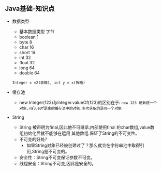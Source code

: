 ## Java基础-知识点

- 数据类型
    - 基本数据类型 字节
    - boolean 1
    - byte 8
    - char 16
    - short 16
    - int 32
    - float 32
    - long 64
    - double 64

  `Integer x =2(装箱), int y = x(拆箱)`
  
- 缓存池
    - new Integer(123)与Integer.valueOf(123)的区别在于:
    `new 123 是新建一个对象,valueOf是拿的缓存池中的对象,多次获取的是同一个对象`

- String
    - String 被声明为final,因此他不可继承,内部使用final 的char数组,value数组初始化后就不能够在运用
  其他数组.保证了String的不可变性。
    - 不可变的好处?
      - 如果String对象已经被创建过了？那么就会在字符串池中取得引用,String是不可变的。
    - 安全性：String不可变保证参数不可变。
    - 线程安全：String不可变,因此是安全的。
  
  